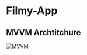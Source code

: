 # Filmy-App


## MVVM Archtitchure
![MVVM](https://github.com/user-attachments/assets/228aeb48-0737-4533-992c-ad8009df68e2)
